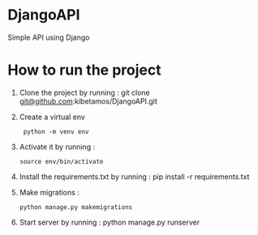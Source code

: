 # DjangoAPI
  Simple API using Django
# How to run the project
1. Clone the project by running :
       git clone git@github.com:kibetamos/DjangoAPI.git 
  2. Create a virtual env

          python -m venv env
  3. Activate it by running :
   
         source env/bin/activate
   
5. Install the requirements.txt by running :
       pip install -r requirements.txt

6. Make migrations :

       python manage.py makemigrations
7. Start server by running :
       python manage.py runserver 
